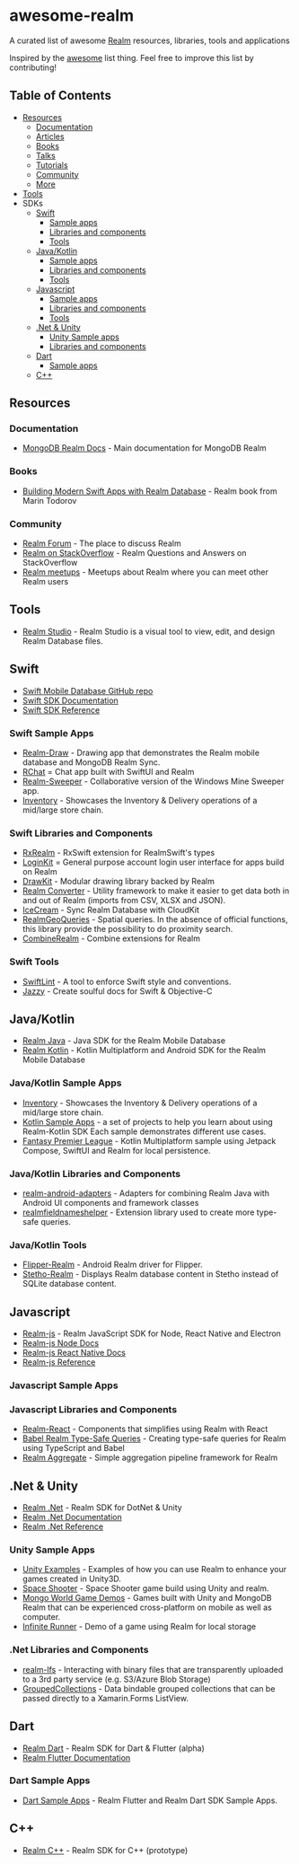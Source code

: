 # awesome-realm
A curated list of awesome [Realm](https://realm.io/) resources, libraries, tools and applications

Inspired by the [awesome](https://github.com/sindresorhus/awesome) list thing. Feel free to improve this list by contributing!

## Table of Contents
- [Resources](#resources)
   - [Documentation](#documentation)
   - [Articles](#articles)
   - [Books](#books)
   - [Talks](#talks)
   - [Tutorials](#tutorials)
   - [Community](#community)
   - [More](#more)
- [Tools](#tools)
- SDKs
  - [Swift](#swift)
    - [Sample apps](#swift-samples)
    - [Libraries and components](#swift-libs)
    - [Tools](#swift-tools)
  - [Java/Kotlin](#java)
    - [Sample apps](#java-samples)
    - [Libraries and components](#java-libs)
    - [Tools](#java-tools)
  - [Javascript](#javascript)
    - [Sample apps](#js-samples)
    - [Libraries and components](#js-libs)
    - [Tools](#js-tools)
  - [.Net & Unity](#dotnet)
    - [Unity Sample apps](#unity-samples)
    - [Libraries and components](#dotnet-libs)
  - [Dart](#dart)
    - [Sample apps](#dart-samples) 
  - [C++](#cpp)


## Resources
### Documentation
- [MongoDB Realm Docs](https://docs.mongodb.com/realm/) - Main documentation for MongoDB Realm

### Books
- [Building Modern Swift Apps with Realm Database](https://store.raywenderlich.com/products/realm-building-modern-swift-apps-with-realm-database) - Realm book from Marin Todorov

### Community
- [Realm Forum](https://www.mongodb.com/community/forums/c/realm/9) - The place to discuss Realm
- [Realm on StackOverflow](https://stackoverflow.com/questions/tagged/realm) - Realm Questions and Answers on StackOverflow
- [Realm meetups](https://live.mongodb.com/realm-global-community/) - Meetups about Realm where you can meet other Realm users

## Tools
- [Realm Studio](https://github.com/realm/realm-studio) - Realm Studio is a visual tool to view, edit, and design Realm Database files.

## Swift
- [Swift Mobile Database GitHub repo](https://github.com/realm/realm-swift)
- [Swift SDK Documentation](https://docs.mongodb.com/realm/sdk/swift/)
- [Swift SDK Reference](https://docs.mongodb.com/realm-sdks/swift/latest/)

### <a name="swift-samples"></a>Swift Sample Apps
- [Realm-Draw](https://github.com/realm/Realm-Drawing) - Drawing app that demonstrates the Realm mobile database and MongoDB Realm Sync.
- [RChat](https://github.com/realm/RChat) = Chat app built with SwiftUI and Realm
- [Realm-Sweeper](https://github.com/realm/Realm-Sweeper) - Collaborative version of the Windows Mine Sweeper app.
- [Inventory](https://github.com/realm/realm-sync-demos/tree/main/Inventory-app) - Showcases the Inventory & Delivery operations of a mid/large store chain.

### <a name="swift-libs"></a>Swift Libraries and Components
- [RxRealm](https://github.com/RxSwiftCommunity/RxRealm) - RxSwift extension for RealmSwift's types
- [LoginKit](https://github.com/realm/realm-loginkit) = General purpose account login user interface for apps build on Realm
- [DrawKit](https://github.com/realm/realm-drawkit) - Modular drawing library backed by Realm
- [Realm Converter](https://github.com/realm/realm-cocoa-converter) - Utility framework to make it easier to get data both in and out of Realm (imports from CSV, XLSX and JSON).
- [IceCream](https://github.com/caiyue1993/IceCream) - Sync Realm Database with CloudKit
- [RealmGeoQueries](https://github.com/mhergon/RealmGeoQueries) - Spatial queries. In the absence of official functions, this library provide the possibility to do proximity search.
- [CombineRealm](https://github.com/CombineCommunity/CombineRealm) - Combine extensions for Realm

### <a name="swift-tools"></a>Swift Tools
- [SwiftLint](https://github.com/realm/SwiftLint) - A tool to enforce Swift style and conventions.
- [Jazzy](https://github.com/realm/jazzy) - Create soulful docs for Swift & Objective-C

## <a name="java"> Java/Kotlin
- [Realm Java](https://github.com/realm/realm-java) - Java SDK for the Realm Mobile Database
- [Realm Kotlin](https://github.com/realm/realm-kotlin) - Kotlin Multiplatform and Android SDK for the Realm Mobile Database
   
### <a name="java-samples"></a>Java/Kotlin Sample Apps
- [Inventory](https://github.com/realm/realm-sync-demos/tree/main/Inventory-app) - Showcases the Inventory & Delivery operations of a mid/large store chain.
- [Kotlin Sample Apps](https://github.com/realm/realm-kotlin-samples) - a set of projects to help you learn about using Realm-Kotlin SDK Each sample demonstrates different use cases.
- [Fantasy Premier League](https://github.com/joreilly/FantasyPremierLeague) - Kotlin Multiplatform sample using Jetpack Compose, SwiftUI and Realm for local persistence.
   
### <a name="java-libs"></a>Java/Kotlin Libraries and Components
- [realm-android-adapters](https://github.com/realm/realm-android-adapters) - Adapters for combining Realm Java with Android UI components and framework classes
- [realmfieldnameshelper](https://github.com/cmelchior/realmfieldnameshelper) - Extension library used to create more type-safe queries.
   
### <a name="java-tools"></a>Java/Kotlin Tools
- [Flipper-Realm](https://github.com/kamgurgul/Flipper-Realm) - Android Realm driver for Flipper.
- [Stetho-Realm](https://github.com/uPhyca/stetho-realm) - Displays Realm database content in Stetho instead of SQLite database content.

## <a name="javascript"> Javascript
- [Realm-js](https://github.com/realm/realm-js) - Realm JavaScript SDK for Node, React Native and Electron
- [Realm-js Node Docs](https://docs.mongodb.com/realm/sdk/node/)
- [Realm-js React Native Docs](https://docs.mongodb.com/realm/sdk/react-native/)
- [Realm-js Reference](https://docs.mongodb.com/realm-sdks/js/latest/)
   
### <a name="js-samples"></a>Javascript Sample Apps
   
### <a name="js-libs"></a>Javascript Libraries and Components
- [Realm-React](https://www.npmjs.com/package/@realm/react) - Components that simplifies using Realm with React
- [Babel Realm Type-Safe Queries](https://github.com/tomduncalf/babel-realm-typesafe-plugin) - Creating type-safe queries for Realm using TypeScript and Babel
- [Realm Aggregate](https://github.com/sourabhbagrecha/realm-aggregate) - Simple aggregation pipeline framework for Realm

## <a name="dotnet"> .Net & Unity
- [Realm .Net](https://github.com/realm/realm-dotnet) - Realm SDK for DotNet & Unity
- [Realm .Net Documentation](https://docs.mongodb.com/realm/sdk/dotnet/)
- [Realm .Net Reference](https://docs.mongodb.com/realm-sdks/dotnet/latest/)
   
### <a name="unity-samples"></a>Unity Sample Apps
- [Unity Examples](https://github.com/realm/unity-examples) - Examples of how you can use Realm to enhance your games created in Unity3D.
- [Space Shooter](https://github.com/mongodb-developer/unity-space-shooter) - Space Shooter game build using Unity and realm.
- [Mongo World Game Demos](https://github.com/mongodb-developer/aws-reinvent-game-demo) - Games built with Unity and MongoDB Realm that can be experienced cross-platform on mobile as well as computer.
- [Infinite Runner](https://github.com/mongodb-developer/unity-infinite-runner) - Demo of a game using Realm for local storage
   
### <a name="dotnet-libs"></a>.Net Libraries and Components
- [realm-lfs](https://github.com/nirinchev/realm-lfs) - Interacting with binary files that are transparently uploaded to a 3rd party service (e.g. S3/Azure Blob Storage)
- [GroupedCollections](https://github.com/realm/realm-dotnet-groupedcollection) - Data bindable grouped collections that can be passed directly to a Xamarin.Forms ListView.
   
## <a name="dart"> Dart
- [Realm Dart](https://github.com/realm/realm-dart) - Realm SDK for Dart & Flutter (alpha)
- [Realm Flutter Documentation](https://docs.mongodb.com/realm/sdk/flutter/)
   
### <a name="dart-samples"></a>Dart Sample Apps
- [Dart Sample Apps](https://github.com/realm/realm-dart-samples) -  Realm Flutter and Realm Dart SDK Sample Apps.

## <a name="cpp"> C++
- [Realm C++](https://github.com/realm/realm-cpp) - Realm SDK for C++ (prototype)
 
   

